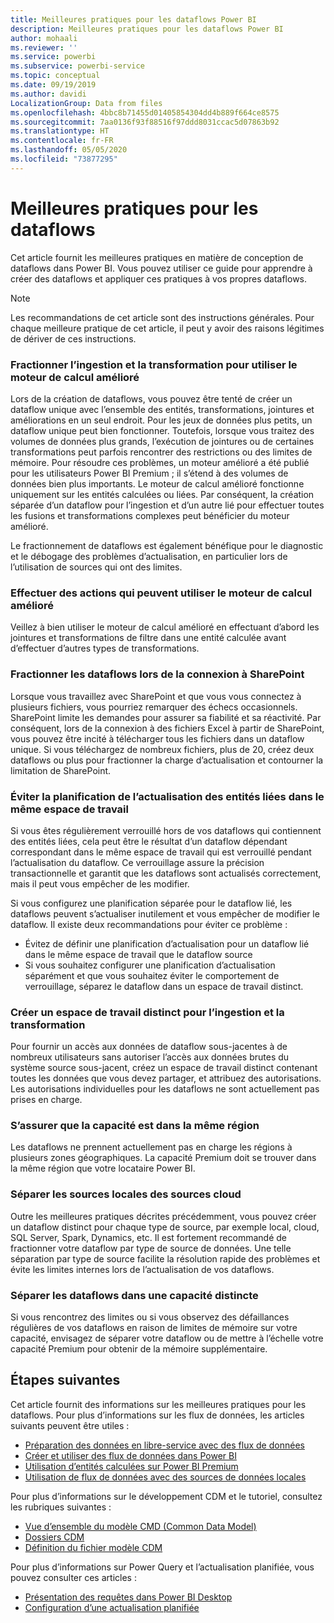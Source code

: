 ```yaml
---
title: Meilleures pratiques pour les dataflows Power BI
description: Meilleures pratiques pour les dataflows Power BI
author: mohaali
ms.reviewer: ''
ms.service: powerbi
ms.subservice: powerbi-service
ms.topic: conceptual
ms.date: 09/19/2019
ms.author: davidi
LocalizationGroup: Data from files
ms.openlocfilehash: 4bbc8b71455d01405854304dd4b889f664ce8575
ms.sourcegitcommit: 7aa0136f93f88516f97ddd8031ccac5d07863b92
ms.translationtype: HT
ms.contentlocale: fr-FR
ms.lasthandoff: 05/05/2020
ms.locfileid: "73877295"
---
```

# <a name="dataflows-best-practice"></a>Meilleures pratiques pour les dataflows

Cet article fournit les meilleures pratiques en matière de conception de dataflows dans Power BI. Vous pouvez utiliser ce guide pour apprendre à créer des dataflows et appliquer ces pratiques à vos propres dataflows.

> [!NOTE]
> Les recommandations de cet article sont des instructions générales. Pour chaque meilleure pratique de cet article, il peut y avoir des raisons légitimes de dériver de ces instructions. 
> 
> 

### <a name="split-ingestion-and-transformation-to-use-the-enhanced-compute-engine"></a>Fractionner l’ingestion et la transformation pour utiliser le moteur de calcul amélioré

Lors de la création de dataflows, vous pouvez être tenté de créer un dataflow unique avec l’ensemble des entités, transformations, jointures et améliorations en un seul endroit. Pour les jeux de données plus petits, un dataflow unique peut bien fonctionner. Toutefois, lorsque vous traitez des volumes de données plus grands, l’exécution de jointures ou de certaines transformations peut parfois rencontrer des restrictions ou des limites de mémoire. Pour résoudre ces problèmes, un moteur amélioré a été publié pour les utilisateurs Power BI Premium ; il s’étend à des volumes de données bien plus importants. Le moteur de calcul amélioré fonctionne uniquement sur les entités calculées ou liées. Par conséquent, la création séparée d’un dataflow pour l’ingestion et d’un autre lié pour effectuer toutes les fusions et transformations complexes peut bénéficier du moteur amélioré.

Le fractionnement de dataflows est également bénéfique pour le diagnostic et le débogage des problèmes d’actualisation, en particulier lors de l’utilisation de sources qui ont des limites.

### <a name="perform-actions-that-can-use-the-enhanced-compute-engine"></a>Effectuer des actions qui peuvent utiliser le moteur de calcul amélioré

Veillez à bien utiliser le moteur de calcul amélioré en effectuant d’abord les jointures et transformations de filtre dans une entité calculée avant d’effectuer d’autres types de transformations.

### <a name="split-dataflows-when-connecting-to-sharepoint"></a>Fractionner les dataflows lors de la connexion à SharePoint

Lorsque vous travaillez avec SharePoint et que vous vous connectez à plusieurs fichiers, vous pourriez remarquer des échecs occasionnels. SharePoint limite les demandes pour assurer sa fiabilité et sa réactivité. Par conséquent, lors de la connexion à des fichiers Excel à partir de SharePoint, vous pouvez être incité à télécharger tous les fichiers dans un dataflow unique. Si vous téléchargez de nombreux fichiers, plus de 20, créez deux dataflows ou plus pour fractionner la charge d’actualisation et contourner la limitation de SharePoint.

### <a name="avoid-scheduling-refresh-for-linked-entities-inside-the-same-workspace"></a>Éviter la planification de l’actualisation des entités liées dans le même espace de travail

Si vous êtes régulièrement verrouillé hors de vos dataflows qui contiennent des entités liées, cela peut être le résultat d’un dataflow dépendant correspondant dans le même espace de travail qui est verrouillé pendant l’actualisation du dataflow. Ce verrouillage assure la précision transactionnelle et garantit que les dataflows sont actualisés correctement, mais il peut vous empêcher de les modifier. 

Si vous configurez une planification séparée pour le dataflow lié, les dataflows peuvent s’actualiser inutilement et vous empêcher de modifier le dataflow. Il existe deux recommandations pour éviter ce problème : 

* Évitez de définir une planification d’actualisation pour un dataflow lié dans le même espace de travail que le dataflow source
* Si vous souhaitez configurer une planification d’actualisation séparément et que vous souhaitez éviter le comportement de verrouillage, séparez le dataflow dans un espace de travail distinct.

### <a name="create-a-separate-workspace-for-ingestion-transformation"></a>Créer un espace de travail distinct pour l’ingestion et la transformation

Pour fournir un accès aux données de dataflow sous-jacentes à de nombreux utilisateurs sans autoriser l’accès aux données brutes du système source sous-jacent, créez un espace de travail distinct contenant toutes les données que vous devez partager, et attribuez des autorisations. Les autorisations individuelles pour les dataflows ne sont actuellement pas prises en charge.

### <a name="ensure-capacity-is-in-the-same-region"></a>S’assurer que la capacité est dans la même région

Les dataflows ne prennent actuellement pas en charge les régions à plusieurs zones géographiques. La capacité Premium doit se trouver dans la même région que votre locataire Power BI.

### <a name="separate-on-premises-sources-from-cloud-sources"></a>Séparer les sources locales des sources cloud

Outre les meilleures pratiques décrites précédemment, vous pouvez créer un dataflow distinct pour chaque type de source, par exemple local, cloud, SQL Server, Spark, Dynamics, etc. Il est fortement recommandé de fractionner votre dataflow par type de source de données. Une telle séparation par type de source facilite la résolution rapide des problèmes et évite les limites internes lors de l’actualisation de vos dataflows.

### <a name="separate-dataflows-into-a-separate-capacity"></a>Séparer les dataflows dans une capacité distincte

Si vous rencontrez des limites ou si vous observez des défaillances régulières de vos dataflows en raison de limites de mémoire sur votre capacité, envisagez de séparer votre dataflow ou de mettre à l’échelle votre capacité Premium pour obtenir de la mémoire supplémentaire.

## <a name="next-steps"></a>Étapes suivantes

Cet article fournit des informations sur les meilleures pratiques pour les dataflows. Pour plus d’informations sur les flux de données, les articles suivants peuvent être utiles :

* [Préparation des données en libre-service avec des flux de données](service-dataflows-overview.md)
* [Créer et utiliser des flux de données dans Power BI](service-dataflows-create-use.md)
* [Utilisation d’entités calculées sur Power BI Premium](service-dataflows-computed-entities-premium.md)
* [Utilisation de flux de données avec des sources de données locales](service-dataflows-on-premises-gateways.md)

Pour plus d’informations sur le développement CDM et le tutoriel, consultez les rubriques suivantes :
* [Vue d’ensemble du modèle CMD (Common Data Model) ](https://docs.microsoft.com/powerapps/common-data-model/overview)
* [Dossiers CDM](https://go.microsoft.com/fwlink/?linkid=2045304)
* [Définition du fichier modèle CDM](https://go.microsoft.com/fwlink/?linkid=2045521)


Pour plus d’informations sur Power Query et l’actualisation planifiée, vous pouvez consulter ces articles :
* [Présentation des requêtes dans Power BI Desktop](desktop-query-overview.md)
* [Configuration d’une actualisation planifiée](refresh-scheduled-refresh.md)
